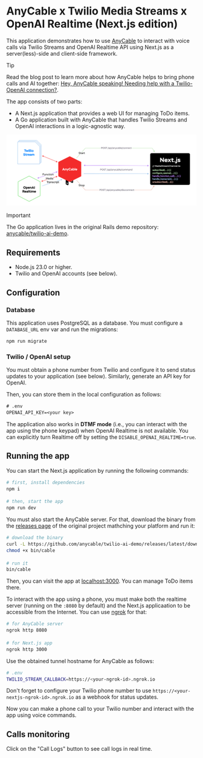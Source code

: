 # AnyCable x Twilio Media Streams x OpenAI Realtime (Next.js edition)

This application demonstrates how to use [AnyCable](https://anycable.io) to interact with voice calls via Twilio Streams
and OpenAI Realtime API using Next.js as a server(less)-side and client-side framework.

> [!TIP]
> Read the blog post to learn more about how AnyCable helps to bring phone calls and AI together: [Hey, AnyCable speaking! Needing help with a Twilio-OpenAI connection?](https://evilmartians.com/chronicles/anycable-speaking-needing-help-with-a-twilio-openai-connection).

The app consists of two parts:

- A Next.js application that provides a web UI for managing ToDo items.
- A Go application built with AnyCable that handles Twilio Streams and OpenAI interactions in a logic-agnostic way.

![Architecture diagram](./assets/diagram.png)

> [!IMPORTANT]
> The Go application lives in the original Rails demo repository: [anycable/twilio-ai-demo](https://github.com/anycable/twilio-ai-demo).

## Requirements

- Node.js 23.0 or higher.
- Twilio and OpenAI accounts (see below).

## Configuration

### Database

This application uses PostgreSQL as a database. You must configure a `DATABASE_URL` env var and run the migrations:

```sh
npm run migrate
```

### Twilio / OpenAI setup

You must obtain a phone number from Twilio and configure it to send status updates to your application (see below).
Similarly, generate an API key for OpenAI.

Then, you can store them in the local configuration as follows:

```txt
# .env
OPENAI_API_KEY=<your key>
```

The application also works in **DTMF mode** (i.e., you can interact with the app using the phone keypad) when OpenAI Realtime is not available.
You can explicitly turn Realtime off by setting the `DISABLE_OPENAI_REALTIME=true`.

## Running the app

You can start the Next.js application by running the following commands:

```sh
# first, install dependencies
npm i

# then, start the app
npm run dev
```

You must also start the AnyCable server. For that, download the binary from the [releases page]() of the original project mathching your platform
and run it:

```sh
# download the binary
curl -L https://github.com/anycable/twilio-ai-demo/releases/latest/download/twilio-ai-cable-`uname -s`-`uname -m` > bin/cable
chmod +x bin/cable

# run it
bin/cable
```

Then, you can visit the app at [localhost:3000](http://localhost:3000). You can manage ToDo items there.

To interact with the app using a phone, you must make both the realtime server (running on the `:8080` by default) and the Next.js
applicaation to be accessible from the Internet. You can use [ngrok](https://ngrok.com) for that:

```sh
# for AnyCable server
ngrok http 8080

# for Next.js app
ngrok http 3000
```

Use the obtained tunnel hostname for AnyCable as follows:

```sh
# .env
TWILIO_STREAM_CALLBACK=https://<your-ngrok-id>.ngrok.io
```

Don't forget to configure your Twilio phone number to use `https://<your-nextjs-ngrok-id>.ngrok.io` as a webhook for status updates.

Now you can make a phone call to your Twilio number and interact with the app using voice commands.

## Calls monitoring

Click on the "Call Logs" button to see call logs in real time.
